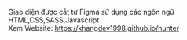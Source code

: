 Giao diện được cắt từ Figma sử dụng các ngôn ngữ HTML,CSS,SASS,Javascript <br>
Xem Website: https://khangdev1998.github.io/hunter
